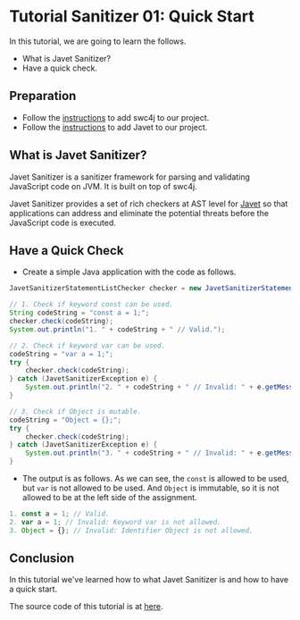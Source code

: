 # Tutorial Sanitizer 01: Quick Start

In this tutorial, we are going to learn the follows.

* What is Javet Sanitizer?
* Have a quick check.

## Preparation

* Follow the [instructions](../../) to add swc4j to our project.
* Follow the [instructions](https://github.com/caoccao/Javet) to add Javet to our project.

## What is Javet Sanitizer?

Javet Sanitizer is a sanitizer framework for parsing and validating JavaScript code on JVM. It is built on top of swc4j.

Javet Sanitizer provides a set of rich checkers at AST level for [Javet](https://github.com/caoccao/Javet) so that applications can address and eliminate the potential threats before the JavaScript code is executed.

## Have a Quick Check

* Create a simple Java application with the code as follows.

```java
JavetSanitizerStatementListChecker checker = new JavetSanitizerStatementListChecker();

// 1. Check if keyword const can be used.
String codeString = "const a = 1;";
checker.check(codeString);
System.out.println("1. " + codeString + " // Valid.");

// 2. Check if keyword var can be used.
codeString = "var a = 1;";
try {
    checker.check(codeString);
} catch (JavetSanitizerException e) {
    System.out.println("2. " + codeString + " // Invalid: " + e.getMessage());
}

// 3. Check if Object is mutable.
codeString = "Object = {};";
try {
    checker.check(codeString);
} catch (JavetSanitizerException e) {
    System.out.println("3. " + codeString + " // Invalid: " + e.getMessage());
}
```

* The output is as follows. As we can see, the `const` is allowed to be used, but `var` is not allowed to be used. And `Object` is immutable, so it is not allowed to be at the left side of the assignment.

```js
1. const a = 1; // Valid.
2. var a = 1; // Invalid: Keyword var is not allowed.
3. Object = {}; // Invalid: Identifier Object is not allowed.
```

## Conclusion

In this tutorial we've learned how to what Javet Sanitizer is and how to have a quick start.

The source code of this tutorial is at [here](../../src/test/java/com/caoccao/javet/sanitizer/tutorials/TutorialSanitizer01QuickStart.java).
